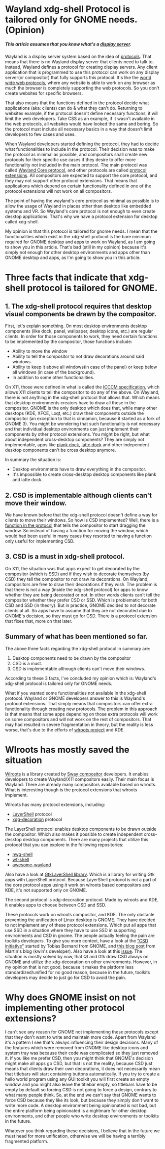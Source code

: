 # Wayland xdg-shell Protocol is tailored only for GNOME needs. (Opinion)

##### This article assumes that you know what's a [display server](https://itsfoss.com/display-server/). 

Wayland is a display server system based on the idea of [protocols](https://wayland.freedesktop.org/docs/html/ch04.html). That means that there is no Wayland display server that clients need to talk to. Instead, Wayland defines a protocol for creating display servers. Any client application that is programmed to use this protocol can work on any display server(or compositor) that fully supports this protocol. It's like the [world wide web protocols](https://www.w3.org/standards/), where any website is able to work on any browser as much the browser is completely supporting the web protocols. So you don't create websites for specific browsers.

That also means that the functions defined in the protocol decide what applications (aka: clients) can do & what they can't do. Returning to websites example, if the protocol doesn't define necessary functions, it will limit the web developers. Take CSS as an example, if it wasn't available in the web protocols, all websites would have looked the same and boring. So the protocol must include all necessary basics in a way that doesn't limit developers to few cases and uses.

When Wayland developers started defining the protocol, they had to decide what functionalities to include in the protocol. Their decision was to make the protocol as minimal as possible, and compositors shall create new protocols for their specific use cases if they desire to offer more functionality not included in the main protocol. The main protocol was called [Wayland Core protocol](https://wayland.app/protocols/wayland), and other protocols are called [protocol extensions](https://wayland.app/protocols/). All compositors are expected to support the core protocol, and they may not support other protocol extensions. That means that applications which depend on certain functionality defined in one of the protocol extensions will not work on all compositors.

The point of having the wayland's core protocol as minimal as possible is to allow the usage of Wayland in places other than desktop like embedded systems and VR. So Wayland's core protocol is not enough to even create desktop applications. That's why we have a protocol extension for desktop called xdg-shell. 

My opinion is that this protocol is tailored for gnome needs. I mean that the functionalities which exist in the xdg-shell protocol is the bare minimum required for GNOME desktop and apps to work on Wayland, as I am going to show you in this article.
That's bad (still in my opinion) because it's simply not enough for other desktop environments and apps other than GNOME desktop and apps, as I'm going to show you in this article.

# Three facts that indicate that xdg-shell protocol is tailored for GNOME.

## 1. The xdg-shell protocol requires that desktop visual components be drawn by the compositor.
First, let's explain something. On most desktop environments desktop components (like dock, panel, wallpaper, desktop icons, etc.) are regular clients. In order for those components to work, they need certain functions to be implemented by the compositor, those functions include:
* Ability to move the window
* Ability to tell the compositor to not draw decorations around said windows.
* Ability to keep it above all windows(in case of the panel) or keep below all windows (in case of the background).
* In addition to some other functionalities.
    
On X11, those were defined in what is called the [ICCCM specification](https://x.org/releases/X11R7.6/doc/xorg-docs/specs/ICCCM/icccm.html), which allows X11 clients to tell the compositor to do any of the above. On Wayland, there is not anything in the xdg-shell protocol that allows that. Which means that desktop environments creators have to draw all these in the compositor. GNOME is the only desktop which does that, while many other desktops (KDE, XFCE, Lxqt, etc.) draw their components outside the compositor (an exception to that is cinnamon, because it started as a fork of GNOME 3). You might be wondering that such functionality is not necessary and that individual desktop environments can just implement their components by other protocol extensions. You might be right, but what about independent cross-desktop components? They are simply not implementable, apps like [plank dock](https://github.com/ricotz/plank), [latte dock](https://github.com/KDE/latte-dock) and other independent desktop  components can't be cross desktop anymore.

In summary the situation is:
- Desktop environments have to draw everything in the compositor.
- It's impossible to create cross-desktop desktop components like plank and latte dock.
    
## 2. CSD is implementable although clients can't move their window.
We have known before that the xdg-shell protocol doesn't define a way for clients to move their windows. So how is CSD implemented? Well, there is a [function in the protocol](https://wayland-book.com/xdg-shell-in-depth/interactive.html) that tells the compositor to start dragging the window. So instead of having a function for moving the window, which would had been useful in many cases they resorted to having a function only useful for implementing CSD.

## 3. CSD is a must in xdg-shell protocol.
On X11, the situation was that apps expect to get decorated by the compositor (which is SSD) and if they wish to decorate themselves (by CSD) they tell the compositor to not draw its decorations. On Wayland, compositors are free to draw their decorations if they wish. The problem is that there is not a way (inside the xdg-shell protocol) for apps to know whether they are being decorated or not. In other words clients can't tell the compositor whether they prefer CSD or SSD. Which is problematic for both CSD and SSD (in theory). But in practice, GNOME decided to not decorate clients at all. So apps have to assume that they are not decorated due to GNOME's decision, so they must go for CSD. There is a protocol extension that fixes that, more on that later.

## Summary of what has been mentioned so far.
The above three facts regarding the xdg-shell protocol in summary are:
1. Desktop components need to be drawn by the compositor
2. CSD is a must.
3. CSD is implementable although clients can't move their windows.

According to these 3 facts, I've concluded my opinion which is: Wayland's xdg-shell protocol is tailored only for GNOME needs.

What if you wanted some functionalities not available in the xdg-shell protocol. Wayland or GNOME developers answer to this is Wayland's protocol extensions. That simply means that compositors can offer extra functionality through creating new protocols. The problem in this approach is that means that some apps depending on those extra protocols will work on some compositors and will not work on the rest of compositors. That may had resulted in severe fragmentation in theory, but the reality is less worse, that's due to the efforts of [wlroots project](https://gitlab.freedesktop.org/wlroots/wlroots) and KDE.

# Wlroots has mostly saved the situation
[Wlroots](https://gitlab.freedesktop.org/wlroots/wlroots) is a library created by [Sway compositor](https://swaywm.org/) developers. It enables developers to create Wayland/X11 compositors easily. Their main focus is Wayland. There are already many compositors available based on wlroots. What is interesting though is the protocol extensions that wlroots implement.

Wlroots has many protocol extensions, including:
- [LayerShell](https://wayland.app/protocols/wlr-layer-shell-unstable-v1) protocol
- [xdg-decoration](https://wayland.app/protocols/xdg-decoration-unstable-v1) protocol

The LayerShell protocol enables desktop components to be drawn outside the compositor. Which also makes it possible to create independent cross-desktop desktop components. There are many projects that utilize this protocol that you can explore in the following repositories:
- [nwg-shell](https://github.com/nwg-piotr/nwg-shell)
- [wf-shell](https://github.com/WayfireWM/wf-shell)
- [awesome-wayland](https://github.com/natpen/awesome-wayland)

Also have a look at [GtkLayerShell library](https://github.com/wmww/gtk-layer-shell). Which is a library for writing Gtk apps with LayerShell protocol.
Because LayerShell protocol is not a part of the core protocol apps using it work on wlroots based compositors and KDE, it's not supported only on GNOME.

The second protocol is xdg-decoration protocol.
Made by wlroots and KDE, it enables apps to choose between CSD and SSD.

These protocols work on wlroots compositor, and KDE. The only obstacle preventing the unification of Linux desktop is GNOME. They have decided to not implement any of these protocol extensions. Which put all apps that use SSD in a situation where they have to use SSD in supporting environments and CSD in gnome. The people actually feeling the pain are toolkits developers. To give you more context, have a look at the ["CSD initiative"](https://blogs.gnome.org/tbernard/2018/01/26/csd-initiative/) started by Tobias Bernard from GNOME, and [this blog post](https://blog.martin-graesslin.com/blog/2018/01/server-side-decorations-and-wayland/) from Martin's blog (kwin's developer). Also have a look at this [issue](https://gitlab.gnome.org/GNOME/mutter/-/issues/217). The situation is mostly solved by now, that Qt and Gtk draw CSD always on GNOME and utilize the xdg-decoration on other environments. However, in my opinion that is not good, because it makes the platform less standardized/unified for no good reason, because in the future, toolkits developers may decide to just go for CSD to avoid the pain.

# Why does GNOME insist on not implementing other protocol extensions?
I can't see any reason for GNOME not implementing these protocols except that they don't want to write and maintain more code. Apart from Wayland it's a pattern I see that's always influencing their design decisions. Many of the features which were removed from GNOME like desktop icons and system tray was because their code was complicated so they just removed it. If you like me prefer CSD, then you might think that GNOME's decision might make all apps go CSD, but that is not the reality, because CSD just means that clients draw their own decorations, it does not necessarily mean that titlebars will start containing buttons automatically. If you try to create a hello world program using any GUI toolkit you will first create an empty window and you might also leave the titlebar empty, so titlebars have to be empty by default so forcing CSD is not going to force a design, contrary to what many people think. So, at the end we can't say that GNOME wants to force CSD because they like its look, but because they simply don't want to write more code. A desktop environment being opinionated is not bad, but the entire platform being opinionated is a nightmare for other desktop environments, and other people who write desktop environments or toolkits in the future.

Whatever you think regarding these decisions, I believe that in the future we must head for more unification, otherwise we will be having a terribly fragmented platform.

